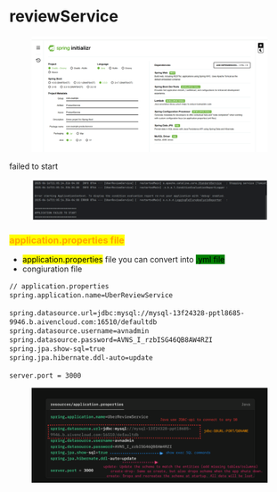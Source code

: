 # reviewService

<figure><img src="../.gitbook/assets/image (11).png" alt=""><figcaption></figcaption></figure>

failed to start

<figure><img src="../.gitbook/assets/image (10).png" alt=""><figcaption></figcaption></figure>

### <mark style="color:orange;background-color:yellow;">application.properties file</mark>

* <mark style="background-color:yellow;">application.properties</mark> file you can convert into <mark style="background-color:green;">.yml file</mark>
* congiuration file&#x20;

```properties
// application.properties
spring.application.name=UberReviewService

spring.datasource.url=jdbc:mysql://mysql-13f24328-pptl8685-9946.b.aivencloud.com:16510/defaultdb
spring.datasource.username=avnadmin
spring.datasource.password=AVNS_I_rzbISG46QB8AW4RZI
spring.jpa.show-sql=true
spring.jpa.hibernate.ddl-auto=update

server.port = 3000
```

<figure><img src="../.gitbook/assets/image (12).png" alt=""><figcaption></figcaption></figure>
